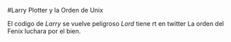 #Larry Plotter y la Orden de Unix

El codigo de *Larry* se vuelve peligroso
*Lord* tiene rt en twitter
La orden del Fenix luchara por el bien.
